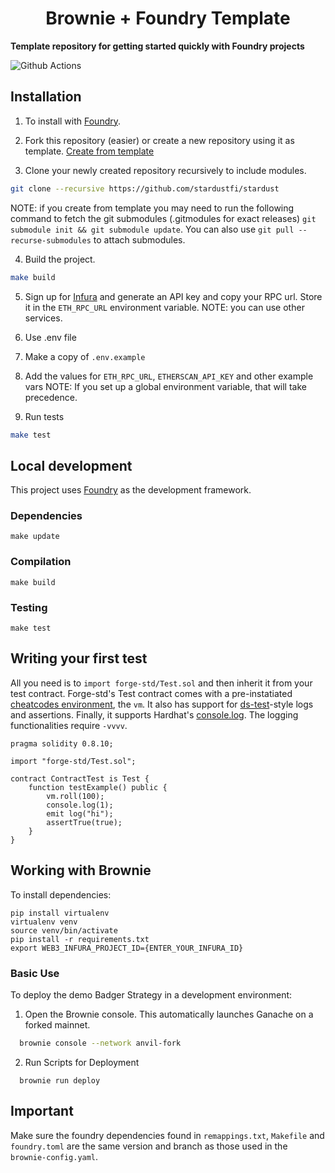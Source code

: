 # <h1 align="center"> Brownie + Foundry Template </h1>

**Template repository for getting started quickly with Foundry projects**

![Github Actions](https://github.com/foundry-rs/forge-template/workflows/CI/badge.svg)

## Installation

1. To install with [Foundry](https://github.com/gakonst/foundry).

2. Fork this repository (easier) or create a new repository using it as template. [Create from template](https://docs.github.com/en/repositories/creating-and-managing-repositories/creating-a-repository-from-a-template)

3. Clone your newly created repository recursively to include modules.

```sh
git clone --recursive https://github.com/stardustfi/stardust

```

NOTE: if you create from template you may need to run the following command to fetch the git submodules (.gitmodules for exact releases) `git submodule init && git submodule update`. You can also use `git pull --recurse-submodules` to attach submodules.

4. Build the project.

```sh
make build
```

5. Sign up for [Infura](https://infura.io/) and generate an API key and copy your RPC url. Store it in the `ETH_RPC_URL` environment variable.
   NOTE: you can use other services.

6. Use .env file
7. Make a copy of `.env.example`
8. Add the values for `ETH_RPC_URL`, `ETHERSCAN_API_KEY` and other example vars
   NOTE: If you set up a global environment variable, that will take precedence.

9. Run tests

```sh
make test
```

## Local development

This project uses [Foundry](https://github.com/gakonst/foundry) as the development framework.

### Dependencies

```
make update
```

### Compilation

```
make build
```

### Testing

```
make test
```

## Writing your first test

All you need is to `import forge-std/Test.sol` and then inherit it from your test contract. Forge-std's Test contract comes with a pre-instatiated [cheatcodes environment](https://book.getfoundry.sh/cheatcodes/), the `vm`. It also has support for [ds-test](https://book.getfoundry.sh/reference/ds-test.html)-style logs and assertions. Finally, it supports Hardhat's [console.log](https://github.com/brockelmore/forge-std/blob/master/src/console.sol). The logging functionalities require `-vvvv`.

```solidity
pragma solidity 0.8.10;

import "forge-std/Test.sol";

contract ContractTest is Test {
    function testExample() public {
        vm.roll(100);
        console.log(1);
        emit log("hi");
        assertTrue(true);
    }
}
```

## Working with Brownie

To install dependencies:

```
pip install virtualenv
virtualenv venv
source venv/bin/activate
pip install -r requirements.txt
export WEB3_INFURA_PROJECT_ID={ENTER_YOUR_INFURA_ID}
```

### Basic Use

To deploy the demo Badger Strategy in a development environment:

1. Open the Brownie console. This automatically launches Ganache on a forked mainnet.

```bash
  brownie console --network anvil-fork
```

2. Run Scripts for Deployment

```
  brownie run deploy
```

## Important

Make sure the foundry dependencies found in `remappings.txt`, `Makefile` and `foundry.toml` are the same version and branch as those used in the `brownie-config.yaml`.
